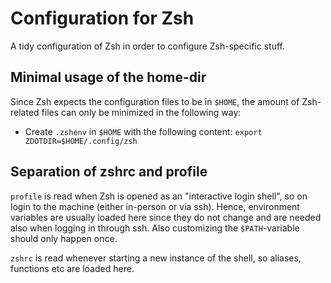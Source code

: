 # Configuration for Zsh
A tidy configuration of Zsh in order to configure Zsh-specific stuff.

## Minimal usage of the home-dir
Since Zsh expects the configuration files to be in ``$HOME``, the amount of Zsh-related files can only be minimized in the following way:
- Create ``.zshenv`` in ``$HOME`` with the following content:
``export ZDOTDIR=$HOME/.config/zsh``

## Separation of zshrc and profile
``profile`` is read when Zsh is opened as an "interactive login shell", so on login to the machine (either in-person or via ssh). Hence, environment variables are usually loaded here since they do not change and are needed also when logging in through ssh. Also customizing the ``$PATH``-variable should only happen once.

``zshrc`` is read whenever starting a new instance of the shell, so aliases, functions etc are loaded here.
